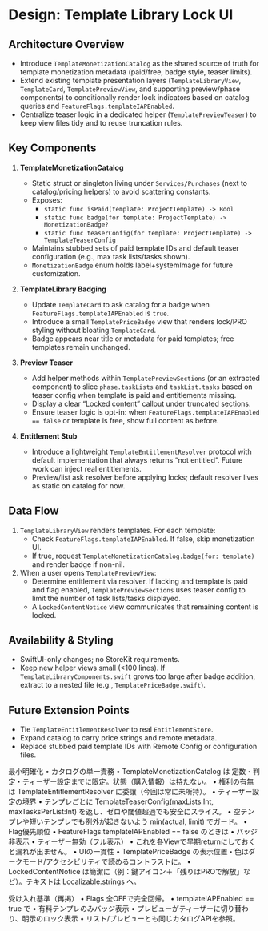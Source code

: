 # Design: Template Library Lock UI

## Architecture Overview
- Introduce `TemplateMonetizationCatalog` as the shared source of truth for template monetization metadata (paid/free, badge style, teaser limits).
- Extend existing template presentation layers (`TemplateLibraryView`, `TemplateCard`, `TemplatePreviewView`, and supporting preview/phase components) to conditionally render lock indicators based on catalog queries and `FeatureFlags.templateIAPEnabled`.
- Centralize teaser logic in a dedicated helper (`TemplatePreviewTeaser`) to keep view files tidy and to reuse truncation rules.

## Key Components
1. **TemplateMonetizationCatalog**
   - Static struct or singleton living under `Services/Purchases` (next to catalog/pricing helpers) to avoid scattering constants.
   - Exposes:
     - `static func isPaid(template: ProjectTemplate) -> Bool`
     - `static func badge(for template: ProjectTemplate) -> MonetizationBadge?`
     - `static func teaserConfig(for template: ProjectTemplate) -> TemplateTeaserConfig`
   - Maintains stubbed sets of paid template IDs and default teaser configuration (e.g., max task lists/tasks shown).
   - `MonetizationBadge` enum holds label+systemImage for future customization.

2. **TemplateLibrary Badging**
   - Update `TemplateCard` to ask catalog for a badge when `FeatureFlags.templateIAPEnabled` is `true`.
   - Introduce a small `TemplatePriceBadge` view that renders lock/PRO styling without bloating `TemplateCard`.
   - Badge appears near title or metadata for paid templates; free templates remain unchanged.

3. **Preview Teaser**
   - Add helper methods within `TemplatePreviewSections` (or an extracted component) to slice `phase.taskLists` and `taskList.tasks` based on teaser config when template is paid and entitlements missing.
   - Display a clear “Locked content” callout under truncated sections.
   - Ensure teaser logic is opt-in: when `FeatureFlags.templateIAPEnabled == false` or template is free, show full content as before.

4. **Entitlement Stub**
   - Introduce a lightweight `TemplateEntitlementResolver` protocol with default implementation that always returns “not entitled”. Future work can inject real entitlements.
   - Preview/list ask resolver before applying locks; default resolver lives as static on catalog for now.

## Data Flow
1. `TemplateLibraryView` renders templates. For each template:
   - Check `FeatureFlags.templateIAPEnabled`. If false, skip monetization UI.
   - If true, request `TemplateMonetizationCatalog.badge(for: template)` and render badge if non-nil.
2. When a user opens `TemplatePreviewView`:
   - Determine entitlement via resolver. If lacking and template is paid and flag enabled, `TemplatePreviewSections` uses teaser config to limit the number of task lists/tasks displayed.
   - A `LockedContentNotice` view communicates that remaining content is locked.

## Availability & Styling
- SwiftUI-only changes; no StoreKit requirements.
- Keep new helper views small (<100 lines). If `TemplateLibraryComponents.swift` grows too large after badge addition, extract to a nested file (e.g., `TemplatePriceBadge.swift`).

## Future Extension Points
- Tie `TemplateEntitlementResolver` to real `EntitlementStore`.
- Expand catalog to carry price strings and remote metadata.
- Replace stubbed paid template IDs with Remote Config or configuration files.

最小明確化
	•	カタログの単一責務
	•	TemplateMonetizationCatalog は 定数・判定・ティーザー設定までに限定。状態（購入情報）は持たない。
	•	権利の有無は TemplateEntitlementResolver に委譲（今回は常に未所持）。
	•	ティーザー設定の境界
	•	テンプレごとに TemplateTeaserConfig(maxLists:Int, maxTasksPerList:Int) を返し、ゼロや閾値超過でも安全にスライス。
	•	空テンプレや短いテンプレでも例外が起きないよう min(actual, limit) でガード。
	•	Flag優先順位
	•	FeatureFlags.templateIAPEnabled == false のときは
	•	バッジ非表示
	•	ティーザー無効（フル表示）
	•	これを各Viewで早期returnにしておくと漏れが出ません。
	•	UIの一貫性
	•	TemplatePriceBadge の表示位置・色はダークモード/アクセシビリティで読めるコントラストに。
	•	LockedContentNotice は簡潔に（例：鍵アイコン＋「残りはPROで解放」など）。テキストは Localizable.strings へ。

受け入れ基準（再掲）
	•	Flags 全OFFで完全回帰。
	•	templateIAPEnabled == true で
	•	有料テンプレのみバッジ表示
	•	プレビューがティーザーに切り替わり、明示のロック表示
	•	リスト/プレビューとも同じカタログAPIを参照。